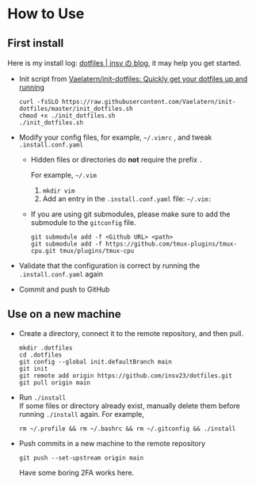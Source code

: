 # How to Use

## First install

Here is my install log: [dotfiles | insv の blog](https://blog.insv.xyz/dotfiles), it may help you get started.

- Init script from [Vaelatern/init-dotfiles: Quickly get your dotfiles up and running](https://github.com/Vaelatern/init-dotfiles)

  ```shell
  curl -fsSLO https://raw.githubusercontent.com/Vaelatern/init-dotfiles/master/init_dotfiles.sh
  chmod +x ./init_dotfiles.sh
  ./init_dotfiles.sh
  ```

- Modify your config files, for example, `~/.vimrc` , and tweak `.install.conf.yaml`

  - Hidden files or directories do **not** require the prefix `.`

    For example, `~/.vim`

    1. `mkdir vim`
    2. Add an entry in the `.install.conf.yaml` file: `~/.vim:`

  - If you are using git submodules, please make sure to add the submodule to the `gitconfig` file.

    ```shell
    git submodule add -f <Github URL> <path>
    git submodule add -f https://github.com/tmux-plugins/tmux-cpu.git tmux/plugins/tmux-cpu
    ```

- Validate that the configuration is correct by running the `.install.conf.yaml` again

- Commit and push to GitHub

## Use on a new machine

- Create a directory, connect it to the remote repository, and then pull.

  ```shell
  mkdir .dotfiles
  cd .dotfiles
  git config --global init.defaultBranch main
  git init
  git remote add origin https://github.com/insv23/dotfiles.git
  git pull origin main
  ```

- Run `./install`  
   If some files or directory already exist, manually delete them before running `./install` again. For example,

  ```shell
  rm ~/.profile && rm ~/.bashrc && rm ~/.gitconfig && ./install
  ```

- Push commits in a new machine to the remote repository

  ```shell
  git push --set-upstream origin main
  ```

  Have some boring 2FA works here.
